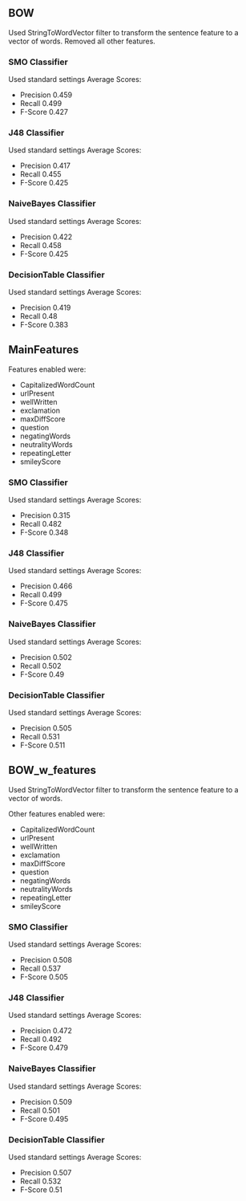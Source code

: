 ## BOW
Used StringToWordVector filter to transform the sentence feature to a vector of words.
Removed all other features.

### SMO Classifier
Used standard settings
Average Scores:
* Precision 0.459
* Recall 0.499
* F-Score 0.427

### J48 Classifier
Used standard settings
Average Scores:
* Precision 0.417
* Recall 0.455
* F-Score 0.425

### NaiveBayes Classifier
Used standard settings
Average Scores:
* Precision 0.422
* Recall 0.458
* F-Score 0.425

### DecisionTable Classifier
Used standard settings
Average Scores:
* Precision 0.419
* Recall 0.48
* F-Score 0.383

## MainFeatures

Features enabled were:
* CapitalizedWordCount
* urlPresent
* wellWritten
* exclamation
* maxDiffScore
* question
* negatingWords
* neutralityWords
* repeatingLetter
* smileyScore

### SMO Classifier
Used standard settings
Average Scores:
* Precision 0.315
* Recall 0.482
* F-Score 0.348

### J48 Classifier
Used standard settings
Average Scores:
* Precision 0.466
* Recall 0.499
* F-Score 0.475

### NaiveBayes Classifier
Used standard settings
Average Scores:
* Precision 0.502
* Recall 0.502
* F-Score 0.49

### DecisionTable Classifier
Used standard settings
Average Scores:
* Precision 0.505
* Recall 0.531
* F-Score 0.511

## BOW_w_features
Used StringToWordVector filter to transform the sentence feature to a vector of words.

Other features enabled were:
* CapitalizedWordCount
* urlPresent
* wellWritten
* exclamation
* maxDiffScore
* question
* negatingWords
* neutralityWords
* repeatingLetter
* smileyScore

### SMO Classifier
Used standard settings
Average Scores:
* Precision 0.508
* Recall 0.537
* F-Score 0.505

### J48 Classifier
Used standard settings
Average Scores:
* Precision 0.472
* Recall 0.492
* F-Score 0.479

### NaiveBayes Classifier
Used standard settings
Average Scores:
* Precision 0.509
* Recall 0.501
* F-Score 0.495

### DecisionTable Classifier
Used standard settings
Average Scores:
* Precision 0.507
* Recall 0.532
* F-Score 0.51

